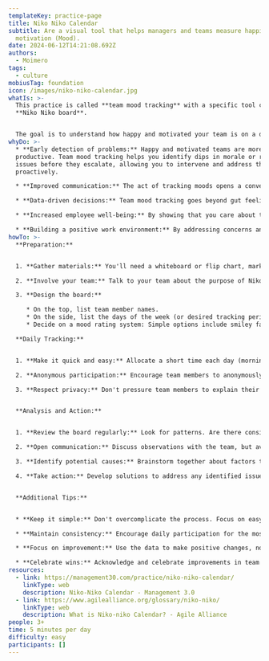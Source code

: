 ```yaml
---
templateKey: practice-page
title: Niko Niko Calendar
subtitle: Are a visual tool that helps managers and teams measure happiness and
  motivation (Mood).
date: 2024-06-12T14:21:08.692Z
authors:
  - Moimero
tags:
  - culture
mobiusTag: foundation
icon: /images/niko-niko-calendar.jpg
whatIs: >-
  This practice is called **team mood tracking** with a specific tool called a
  **Niko Niko board**.


  The goal is to understand how happy and motivated your team is on a daily basis. By gathering this information, you can proactively address any issues affecting morale and create a more positive work environment.
whyDo: >-
  * **Early detection of problems:** Happy and motivated teams are more
  productive. Team mood tracking helps you identify dips in morale or recurring
  issues before they escalate, allowing you to intervene and address them
  proactively.

  * **Improved communication:** The act of tracking moods opens a conversation about how people are feeling. This can encourage team members to express concerns and fosters a more open and supportive work environment.

  * **Data-driven decisions:** Team mood tracking goes beyond gut feelings. It provides concrete data that allows you to see trends and make informed decisions about team dynamics, workload distribution, and other factors impacting morale.

  * **Increased employee well-being:** By showing that you care about their well-being, team mood tracking demonstrates to employees that their feelings matter. This can lead to increased engagement and loyalty.

  * **Building a positive work environment:** By addressing concerns and fostering open communication, team mood tracking can help create a work environment where people feel valued and supported, leading to greater happiness and productivity.
howTo: >-
  **Preparation:**


  1. **Gather materials:** You'll need a whiteboard or flip chart, markers, and sticky notes (optional).

  2. **Involve your team:** Talk to your team about the purpose of Niko Niko boards and get their feedback.

  3. **Design the board:**

     * On the top, list team member names.
     * On the side, list the days of the week (or desired tracking period).
     * Decide on a mood rating system: Simple options include smiley faces (happy, neutral, sad) or a numbered scale (1-5 = unhappy to happy).

  **Daily Tracking:**


  1. **Make it quick and easy:** Allocate a short time each day (morning works well) for mood tracking.

  2. **Anonymous participation:** Encourage team members to anonymously rate their mood using the chosen system on a sticky note (if using) or directly on the board.

  3. **Respect privacy:** Don't pressure team members to explain their ratings.


  **Analysis and Action:**


  1. **Review the board regularly:** Look for patterns. Are there consistently low moods on certain days? Are specific team members consistently rating low?

  2. **Open communication:** Discuss observations with the team, but avoid singling out individuals.

  3. **Identify potential causes:** Brainstorm together about factors that might be affecting team mood.

  4. **Take action:** Develop solutions to address any identified issues. This could involve workload adjustments, team-building activities, or addressing communication gaps.


  **Additional Tips:**


  * **Keep it simple:** Don't overcomplicate the process. Focus on easy mood rating and avoid lengthy explanations.

  * **Maintain consistency:** Encourage daily participation for the most accurate data.

  * **Focus on improvement:** Use the data to make positive changes, not assign blame.

  * **Celebrate wins:** Acknowledge and celebrate improvements in team mood.
resources:
  - link: https://management30.com/practice/niko-niko-calendar/
    linkType: web
    description: Niko-Niko Calendar - Management 3.0
  - link: https://www.agilealliance.org/glossary/niko-niko/
    linkType: web
    description: What is Niko-niko Calendar? - Agile Alliance
people: 3+
time: 5 minutes per day
difficulty: easy
participants: []
---
```


